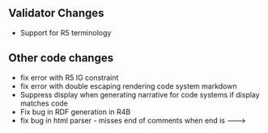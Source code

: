 ## Validator Changes

* Support for R5 terminology

## Other code changes

* fix error with R5 IG constraint
* fix error with double escaping rendering code system markdown
* Suppress display when generating narrative for code systems if display matches code  
* Fix bug in RDF generation in R4B
* fix bug in html parser - misses end of comments when end is --->
